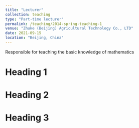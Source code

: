 ```yaml
---
title: "Lecturer"
collection: teaching
type: "Part-time lecturer"
permalink: /teaching/2014-spring-teaching-1
venue: "Zhuke (Beijing) Agricultural Technology Co., LTD"
date: 2021-09-15
location: "Beijing, China"
---
```


Responsible for teaching the basic knowledge of mathematics

Heading 1
======

Heading 2
======

Heading 3
======
